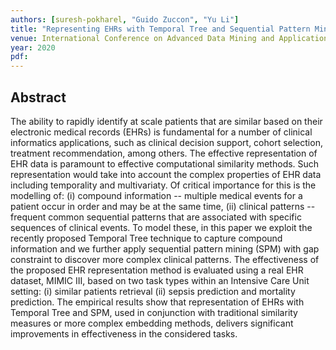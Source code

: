 ```yaml
---
authors: [suresh-pokharel, "Guido Zuccon", "Yu Li"]
title: "Representing EHRs with Temporal Tree and Sequential Pattern Mining for Similarity Computing"
venue: International Conference on Advanced Data Mining and Applications
year: 2020
pdf: 
---
```


## Abstract

The ability to rapidly identify at scale patients that are similar based on their electronic medical records (EHRs) is fundamental for a number of clinical informatics applications, such as clinical decision support, cohort selection, treatment recommendation, among others. 
The effective representation of EHR data is paramount to effective computational similarity methods. Such representation would take into account the complex properties of EHR data including temporality and multivariaty. Of critical importance for this is the modelling of: (i) compound information -- multiple medical events for a patient occur in order and may be at the same time, (ii) clinical patterns -- frequent common sequential patterns that are associated with specific sequences of clinical events. To model these, in this paper we exploit the recently proposed Temporal Tree technique to capture compound information and we further apply sequential pattern mining (SPM) with gap constraint to discover more complex clinical patterns. 
The effectiveness of the proposed EHR representation method is evaluated using a real EHR dataset, MIMIC III, based on two task types within an Intensive Care Unit setting: (i) similar patients retrieval (ii) sepsis prediction and mortality prediction. The empirical results show that representation of EHRs with Temporal Tree and SPM, used in conjunction with traditional similarity measures or more complex embedding methods, delivers significant improvements in effectiveness in the considered tasks.